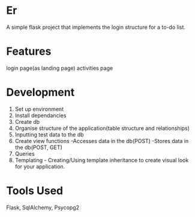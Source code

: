 # Er
A simple flask project that implements the login structure for a to-do list.


# Features
login page(as landing page)
activities page


# Development 
1. Set up environment
2. Install dependancies
3. Create db
4. Organise structure of the application(table structure and relationships)
5. Inputting test data to the db
6. Create view functions
      -Accesses data in the db(POST)
      -Stores data in the db(POST, GET)
7. Queries
8. Templating - Creating/Using template inheritance to create visual look for your application.


# Tools Used
Flask, SqlAlchemy, Psycopg2
